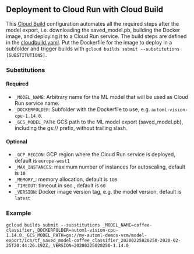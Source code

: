 ## Deployment to Cloud Run with Cloud Build
This [Cloud Build] configuration automates all the required steps after the model export, i.e. downloading the saved_model.pb, building the Docker 
image, and deploying it to a Cloud Run service. The build steps are defined in the [cloudbuild.yaml]. Put the Dockerfile for the image to deploy in a 
subfolder and trigger builds with `gcloud builds submit --substitutions [SUBSTITUTIONS]`.

### Substitutions
#### Required
* `_MODEL_NAME`: Arbitrary name for the ML model that will be used as Cloud Run service name.
* `_DOCKERFOLDER`: Subfolder with the Dockerfile to use, e.g. `automl-vision-cpu-1.14.0`.
* `_GCS_MODEL_PATH`: GCS path to the ML model export (saved_model.pb), including the gs:// prefix, without trailing slash.
#### Optional
* `_GCP_REGION`: GCP region where the Cloud Run service is deployed, default is `europe-west1`
* `_MAX_INSTANCES`: maximum number of instances for autoscaling, default is `10`
* `_MEMORY`_: memory allocation, default is `1GB`
* `_TIMEOUT`: timeout in sec., default is `60`
* `_VERSION`: Docker image version tag, e.g. the model version, default is `latest`
### Example
`gcloud builds submit --substitutions _MODEL_NAME=coffee-classifier,_DOCKERFOLDER=automl-vision-cpu-1.14.0,_GCS_MODEL_PATH=gs://my-automl-demos-vcm/model-export/icn/tf_saved_model-coffee_classifier_20200225020250-2020-02-25T20:44:26.192Z,_VERSION=20200225020250-1.14.0`


[Cloud Build]: https://cloud.google.com/cloud-build
[cloudbuild.yaml]: cloudbuild.yaml
